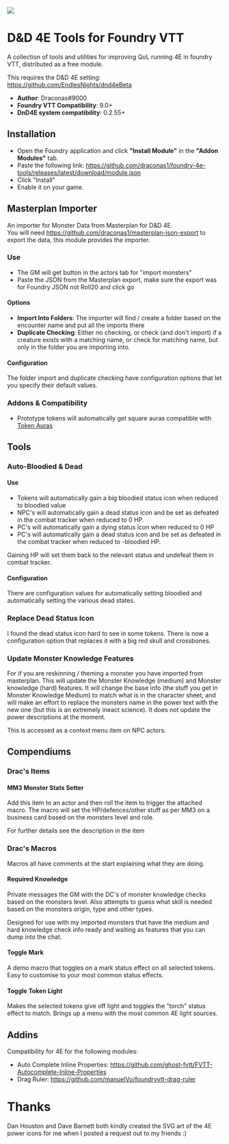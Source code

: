 ![](https://img.shields.io/badge/Foundry-v0.9-informational)
# D&D 4E Tools for Foundry VTT
A collection of tools and utilities for improving QoL running 4E in foundry VTT, distributed as a free module.

This requires the D&D 4E setting: https://github.com/EndlesNights/dnd4eBeta

* **Author**: Draconas#9000
* **Foundry VTT Compatibility**: 9.0+
* **DnD4E system compatibility**: 0.2.55+

## Installation
* Open the Foundry application and click **"Install Module"** in the **"Addon Modules"** tab.
* Paste the following link: https://github.com/draconas1/foundry-4e-tools/releases/latest/download/module.json
* Click "Install"
* Enable it on your game.

## Masterplan Importer
An importer for Monster Data from Masterplan for D&D 4E.  
You will need https://github.com/draconas1/masterplan-json-export to export the data, this module provides the importer.

### Use
* The GM will get button in the actors tab for "import monsters"
* Paste the JSON from the Masterplan export, make sure the export was for Foundry JSON not Roll20 and click go

#### Options
* **Import Into Folders**: The importer will find / create a folder based on the encounter name and put all the imports there
* **Duplicate Checking**: Either no checking, or check (and don't import) if a creature exists with a matching name, or check for matching name, but only in the folder you are importing into.

#### Configuration
The folder import and duplicate checking have configuration options that let you specify their default values.  

### Addons & Compatibility
* Prototype tokens will automatically get square auras compatible with [Token Auras](https://foundryvtt.com/packages/token-auras)

## Tools
### Auto-Bloodied & Dead 

#### Use
* Tokens will automatically gain a big bloodied status icon when reduced to bloodied value
* NPC's will automatically gain a dead status icon and be set as defeated in the combat tracker when reduced to 0 HP.
* PC's will automatically gain a dying status icon when reduced to 0 HP
* PC's will automatically gain a dead status icon and be set as defeated in the combat tracker when reduced to -bloodied HP.

Gaining HP will set them back to the relevant status and undefeat them in combat tracker.

#### Configuration
There are configuration values for automatically setting bloodied and automatically setting the various dead states.

### Replace Dead Status Icon
I found the dead status icon hard to see in some tokens.  There is now a configuration option that replaces it with a big red skull and crossbones.

### Update Monster Knowledge Features
For if you are reskinning / theming a monster you have imported from masterplan.  This will update the Monster Knowledge (medium) and Monster knowledge (hard) features.  It will change the base info (the stuff you get in Monster Knowledge Medium) to match what is in the character sheet, and will make an effort to replace the monsters name in the power text with the new one (but this is an extremely ineact science).  It does not update the power descriptions at the moment.  

This is accessed as a context menu item on NPC actors.  

## Compendiums
### Drac's Items
#### MM3 Monster Stats Setter
Add this item to an actor and then roll the item to trigger the attached macro.  The macro will set the HP/defences/other stuff as per MM3 on a business card based on the monsters level and role.

For further details see the description in the item

### Drac's Macros
Macros all have comments at the start explaining what they are doing.  

#### Required Knowledge
Private messages the GM with the DC's of monster knowledge checks based on the monsters level.  Also attempts to guess what skill is needed based on the monsters origin, type and other types.  

Designed for use with my imported monsters that have the medium and hard knowledge check info ready and waiting as features that you can dump into the chat.  

#### Toggle Mark
A demo macro that toggles on a mark status effect on all selected tokens.  Easy to customise to your most common status effects.  

#### Toggle Token Light
Makes the selected tokens give off light and toggles the "torch" status effect to match.  Brings up a menu with the most common 4E light sources.  

## Addins
Compatibility for 4E for the following modules:
* Auto Complete Inline Properties: https://github.com/ghost-fvtt/FVTT-Autocomplete-Inline-Properties 
* Drag Ruler: https://github.com/manuelVo/foundryvtt-drag-ruler

# Thanks
Dan Houston and Dave Barnett both kindly created the SVG art of the 4E power icons for me when I posted a request out to my friends :)
